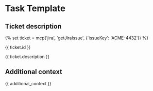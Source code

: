 # Task Template

## Ticket description

{% set ticket = mcp('jira', 'getJiraIssue', {'issueKey': 'ACME-4432'}) %}

{{ ticket.id }}

{{ ticket.description }}

## Additional context

{{ additional_context }}